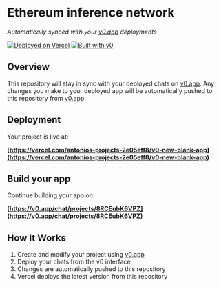 # Ethereum inference network

*Automatically synced with your [v0.app](https://v0.app) deployments*

[![Deployed on Vercel](https://img.shields.io/badge/Deployed%20on-Vercel-black?style=for-the-badge&logo=vercel)](https://vercel.com/antonios-projects-2e05eff8/v0-new-blank-app)
[![Built with v0](https://img.shields.io/badge/Built%20with-v0.app-black?style=for-the-badge)](https://v0.app/chat/projects/8RCEubK6VPZ)

## Overview

This repository will stay in sync with your deployed chats on [v0.app](https://v0.app).
Any changes you make to your deployed app will be automatically pushed to this repository from [v0.app](https://v0.app).

## Deployment

Your project is live at:

**[https://vercel.com/antonios-projects-2e05eff8/v0-new-blank-app](https://vercel.com/antonios-projects-2e05eff8/v0-new-blank-app)**

## Build your app

Continue building your app on:

**[https://v0.app/chat/projects/8RCEubK6VPZ](https://v0.app/chat/projects/8RCEubK6VPZ)**

## How It Works

1. Create and modify your project using [v0.app](https://v0.app)
2. Deploy your chats from the v0 interface
3. Changes are automatically pushed to this repository
4. Vercel deploys the latest version from this repository
